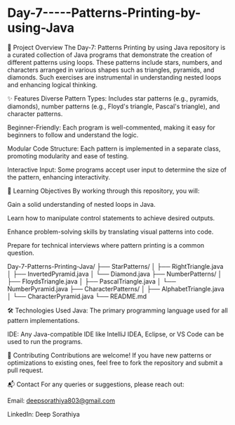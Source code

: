 # Day-7-----Patterns-Printing-by-using-Java
📘 Project Overview
The Day-7: Patterns Printing by using Java repository is a curated collection of Java programs that demonstrate the creation of different patterns using loops. These patterns include stars, numbers, and characters arranged in various shapes such as triangles, pyramids, and diamonds. Such exercises are instrumental in understanding nested loops and enhancing logical thinking.


✨ Features
Diverse Pattern Types: Includes star patterns (e.g., pyramids, diamonds), number patterns (e.g., Floyd's triangle, Pascal's triangle), and character patterns.

Beginner-Friendly: Each program is well-commented, making it easy for beginners to follow and understand the logic.

Modular Code Structure: Each pattern is implemented in a separate class, promoting modularity and ease of testing.

Interactive Input: Some programs accept user input to determine the size of the pattern, enhancing interactivity.

🧠 Learning Objectives
By working through this repository, you will:

Gain a solid understanding of nested loops in Java.

Learn how to manipulate control statements to achieve desired outputs.

Enhance problem-solving skills by translating visual patterns into code.

Prepare for technical interviews where pattern printing is a common question.

Day-7-Patterns-Printing-Java/
├── StarPatterns/
│   ├── RightTriangle.java
│   ├── InvertedPyramid.java
│   └── Diamond.java
├── NumberPatterns/
│   ├── FloydsTriangle.java
│   ├── PascalTriangle.java
│   └── NumberPyramid.java
├── CharacterPatterns/
│   ├── AlphabetTriangle.java
│   └── CharacterPyramid.java
└── README.md


🛠️ Technologies Used
Java: The primary programming language used for all pattern implementations.

IDE: Any Java-compatible IDE like IntelliJ IDEA, Eclipse, or VS Code can be used to run the programs.

🤝 Contributing
Contributions are welcome! If you have new patterns or optimizations to existing ones, feel free to fork the repository and submit a pull request.

📬 Contact
For any queries or suggestions, please reach out:

Email: deepsorathiya803@gmail.com

LinkedIn: Deep Sorathiya
